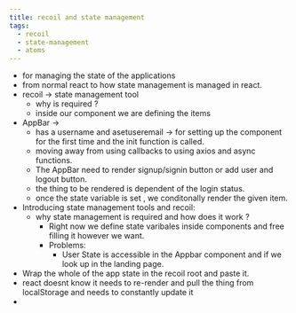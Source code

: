 ```yaml
---
title: recoil and state management
tags:
  - recoil
  - state-management
  - atoms
---
```



- for managing the state of the applications
- from normal react to how state management is managed in react.
- recoil -> state management tool 
	- why is required ?
	- inside our component we are defining the items
- AppBar ->
	- has a username and asetuseremail -> for setting up the component for the first time and the init function is called.
	- moving away from using callbacks to using axios and async functions.
	- The AppBar need to render signup/signin button or add user and logout button.
	- the thing to be rendered is dependent of the login status.
	- once the state variable is set , we conditonally render the given item.
- Introducing state management tools and recoil:
	- why state management is required and how does it work ?
		- Right now we define state varibales inside components and free filling it however we want.
		- Problems:
			- User State is accessible in the Appbar component and if we look up in the landing page.
- Wrap the whole of the app state in the recoil root and paste it.
- react doesnt know it needs to re-render and pull the thing from localStorage and needs to constantly update it
- 